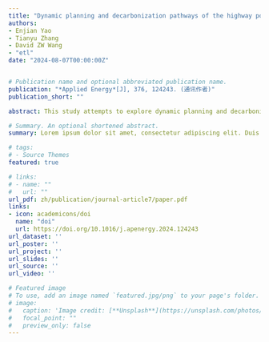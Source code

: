 ```yaml
---
title: "Dynamic planning and decarbonization pathways of the highway power supply network"
authors:
- Enjian Yao
- Tianyu Zhang
- David ZW Wang
- "etl"
date: "2024-08-07T00:00:00Z"


# Publication name and optional abbreviated publication name.
publication: "*Applied Energy*[J], 376, 124243. (通讯作者)"
publication_short: ""

abstract: This study attempts to explore dynamic planning and decarbonization pathways of the highway power supply network (HPSN) under four carbon emission reductions (CER) policies, including transport demand control, electrification of transport vehicles, transformation of regional power structure, and the highway energy self-sufficiency (HESS) construction. The developed dynamic deployment optimization and evaluation model includes three modules. (1) CER scenario quantification, (2) two-stage HPSN dynamic deployment optimization model, and (3) dynamic life-cycle assessment. Taking the HPSN of the Hoh-Bao-Eu-U urban agglomeration in China as a real case. 10 CER scenarios spanning from 2020 to 2050 are constructed. Firstly, the opportunities and challenges of the practical implementation of the HESS system are discussed. The HESS shows a strong potential role in the HPSN's decarbonization pathway. It could result in a 9.66 % reduction in peak carbon in 2035 and a 17.76 % increase in 2050 CER benefits compared to existing policies. Moreover, the multi-stage HESS project demonstrates positive economics, with the internal rate of return ranging from 12.14 % to 14.31 %. Further, the decarbonization pathways of the HPSN under various CER scenarios illustrate that the highway passenger car transport sector will achieve carbon peaking in 2030–2035, and the standardized carbon emissions in 2050 will range from 7.55 % to 56.56 % of those in 2020.

# Summary. An optional shortened abstract.
summary: Lorem ipsum dolor sit amet, consectetur adipiscing elit. Duis posuere tellus ac convallis placerat. Proin tincidunt magna sed ex sollicitudin condimentum.

# tags:
# - Source Themes
featured: true

# links:
# - name: ""
#   url: ""
url_pdf: zh/publication/journal-article7/paper.pdf
links:
- icon: academicons/doi
  name: "doi"
  url: https://doi.org/10.1016/j.apenergy.2024.124243
url_dataset: ''
url_poster: ''
url_project: ''
url_slides: ''
url_source: ''
url_video: ''

# Featured image
# To use, add an image named `featured.jpg/png` to your page's folder. 
# image:
#   caption: 'Image credit: [**Unsplash**](https://unsplash.com/photos/jdD8gXaTZsc)'
#   focal_point: ""
#   preview_only: false
---
```


